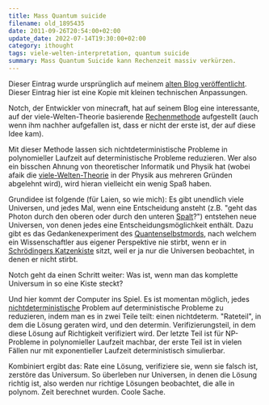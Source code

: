 ```yaml
---
title: Mass Quantum suicide
filename: old_1895435
date: 2011-09-26T20:54:00+02:00
update_date: 2022-07-14T19:30:00+02:00
category: ithought
tags: viele-welten-interpretation, quantum suicide
summary: Mass Quantum Suicide kann Rechenzeit massiv verkürzen.
---
```

Dieser Eintrag wurde ursprünglich auf meinem [alten Blog veröffentlicht](https://stu.blogger.de/stories/1895435/). Dieser Eintrag hier ist eine Kopie mit kleinen technischen Anpassungen.

Notch, der Entwickler von minecraft, hat auf seinem Blog eine interessante, auf der viele-Welten-Theorie basierende [Rechenmethode](https://web.archive.org/web/20111008040837/http://notch.tumblr.com/post/10526684412/o-1-np-solving-using-the-mqsc) aufgestellt (auch wenn ihm nachher aufgefallen ist, dass er nicht der erste ist, der auf diese Idee kam).

Mit dieser Methode lassen sich nichtdeterministische Probleme in polynomieller Laufzeit auf deterministische Probleme reduzieren. Wer also ein bisschen Ahnung von theoretischer Informatik und Physik hat (wobei afaik die [viele-Welten-Theorie](http://de.wikipedia.org/wiki/Viele-Welten-Interpretation) in der Physik aus mehreren Gründen abgelehnt wird), wird hieran vielleicht ein wenig Spaß haben.

Grundidee ist folgende (für Laien, so wie mich): Es gibt unendlich viele Universen, und jedes Mal, wenn eine Entscheidung ansteht (z.B. "geht das Photon durch den oberen oder durch den unteren [Spalt](http://de.wikipedia.org/wiki/Doppelspaltexperiment)?") entstehen neue Universen, von denen jedes eine Entscheidungsmöglichkeit enthält. Dazu gibt es das Gedankenexperiment des [Quantenselbstmords](http://de.wikipedia.org/wiki/Quantenselbstmord), nach welchem ein Wissenschaftler aus eigener Perspektive nie stirbt, wenn er in [Schrödingers Katzenkiste](http://de.wikipedia.org/wiki/Schr%C3%B6dingers_Katze) sitzt, weil er ja nur die Universen beobachtet, in denen er nicht stirbt.

Notch geht da einen Schritt weiter: Was ist, wenn man das komplette Universum in so eine Kiste steckt?

Und hier kommt der Computer ins Spiel. Es ist momentan möglich, jedes [nichtdeterministische](http://de.wikipedia.org/wiki/Nichtdeterminismus) Problem auf deterministische Probleme zu reduzieren, indem man es in zwei Teile teilt: einen nichtdeterm. "Rateteil", in dem die Lösung geraten wird, und den determin. Verifizierungsteil, in dem diese Lösung auf Richtigkeit verifiziert wird. Der letzte Teil ist für NP-Probleme in polynomieller Laufzeit machbar, der erste Teil ist in vielen Fällen nur mit exponentieller Laufzeit deterministisch simulierbar.

Kombiniert ergibt das: Rate eine Lösung, verifiziere sie, wenn sie falsch ist, zerstöre das Universum. So überleben nur Universen, in denen die Lösung richtig ist, also werden nur richtige Lösungen beobachtet, die alle in polynom. Zeit berechnet wurden. Coole Sache.
